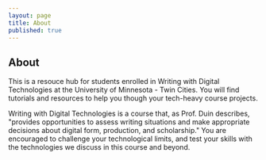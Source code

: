 ```yaml
---
layout: page
title: About
published: true
---
```

## About

This is a resouce hub for students enrolled in Writing with Digital Technologies at the University of Minnesota - Twin Cities. You will find tutorials and resources to help you though your tech-heavy course projects. 

Writing with Digital Technologies is a course that, as Prof. Duin describes, "provides opportunities to assess writing situations and make appropriate decisions about digital form, production, and scholarship." You are encouraged to challenge your technological limits, and test your skills with the technologies we discuss in this course and beyond. 

